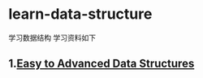 # learn-data-structure
学习数据结构
学习资料如下
## 1.[Easy to Advanced Data Structures](https://www.udemy.com/introduction-to-data-structures/learn/lecture/7260984#overview)
